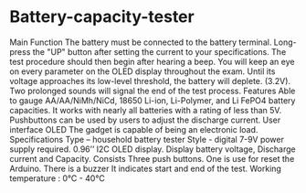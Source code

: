 ﻿# Battery-capacity-tester
Main Function
The battery must be connected to the battery terminal. Long-press the "UP" button after 
setting the current to your specifications. The test procedure should then begin after hearing a 
beep. You will keep an eye on every parameter on the OLED display throughout the exam. Until 
its voltage approaches its low-level threshold, the battery will deplete. (3.2V). Two prolonged 
sounds will signal the end of the test process.
Features
Able to gauge AA/AA/NiMh/NiCd, 18650 Li-ion, Li-Polymer, and Li FePO4 battery 
capacities. It works with nearly all batteries with a rating of less than 5V.
Pushbuttons can be used by users to adjust the discharge current.
User interface OLED
The gadget is capable of being an electronic load.
Specifications
Type – household battery tester
Style - digital
7-9V power supply required.
0.96’’ I2C OLED display.
Display battery voltage, Discharge current and 
Capacity.
Consists Three push buttons. One is use for reset the 
Arduino.
There is a buzzer 
It indicates start and end of the test.
Working temperature : 0°C - 40°C

